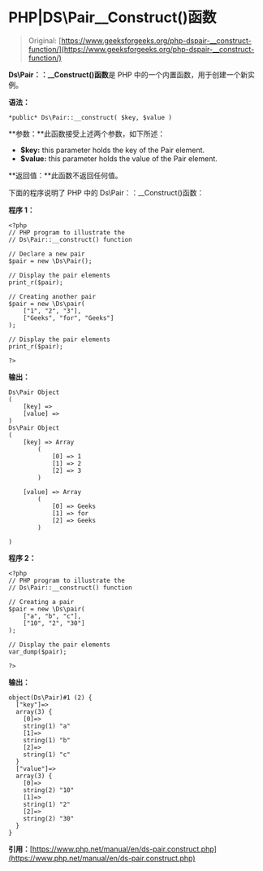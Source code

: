 # PHP|DS\Pair__Construct()函数

> Original: [https://www.geeksforgeeks.org/php-dspair-__construct-function/](https://www.geeksforgeeks.org/php-dspair-__construct-function/)

**Ds\Pair：：__Construct()函数**是 PHP 中的一个内置函数，用于创建一个新实例。

**语法：**

```
*public* Ds\Pair::__construct( $key, $value )
```

**参数：**此函数接受上述两个参数，如下所述：

*   **$key:** this parameter holds the key of the Pair element.
*   **$value:** this parameter holds the value of the Pair element.

**返回值：**此函数不返回任何值。

下面的程序说明了 PHP 中的 Ds\Pair：：__Construct()函数：

**程序 1：**

```
<?php 
// PHP program to illustrate the 
// Ds\Pair::__construct() function

// Declare a new pair 
$pair = new \Ds\Pair(); 

// Display the pair elements 
print_r($pair); 

// Creating another pair 
$pair = new \Ds\pair(
    ["1", "2", "3"],
    ["Geeks", "for", "Geeks"]
);

// Display the pair elements 
print_r($pair); 

?>
```

**输出：**

```
Ds\Pair Object
(
    [key] => 
    [value] => 
)
Ds\Pair Object
(
    [key] => Array
        (
            [0] => 1
            [1] => 2
            [2] => 3
        )

    [value] => Array
        (
            [0] => Geeks
            [1] => for
            [2] => Geeks
        )

)

```

**程序 2：**

```
<?php 
// PHP program to illustrate the 
// Ds\Pair::__construct() function

// Creating a pair 
$pair = new \Ds\pair(
    ["a", "b", "c"],
    ["10", "2", "30"]
);

// Display the pair elements 
var_dump($pair); 

?>
```

**输出：**

```
object(Ds\Pair)#1 (2) {
  ["key"]=>
  array(3) {
    [0]=>
    string(1) "a"
    [1]=>
    string(1) "b"
    [2]=>
    string(1) "c"
  }
  ["value"]=>
  array(3) {
    [0]=>
    string(2) "10"
    [1]=>
    string(1) "2"
    [2]=>
    string(2) "30"
  }
}

```

**引用：**[https://www.php.net/manual/en/ds-pair.construct.php](https://www.php.net/manual/en/ds-pair.construct.php)